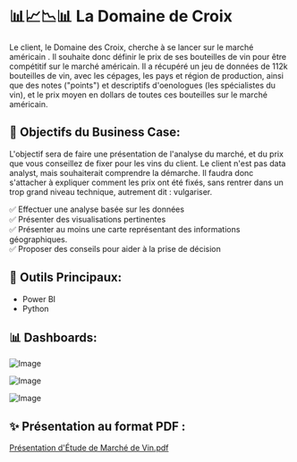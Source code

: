# 📊📈📉📊 La Domaine de Croix

Le client, le Domaine des Croix, cherche à se lancer sur le marché américain . Il souhaite donc définir le prix de ses bouteilles de vin pour être compétitif sur le marché américain. Il a récupéré un jeu de données de 112k bouteilles de vin, avec les cépages, les pays et région de production, ainsi que des notes ("points") et descriptifs d'oenologues (les spécialistes du vin), et le prix moyen en dollars de toutes ces bouteilles sur le marché américain.

## 🎯 Objectifs du Business Case:

L'objectif sera de faire une présentation de l'analyse du marché, et du prix que vous conseillez de fixer pour les vins du client. Le client n'est pas data analyst, mais souhaiterait comprendre la démarche. Il faudra donc s'attacher à expliquer comment les prix ont été fixés, sans rentrer dans un trop grand niveau technique, autrement dit : vulgariser.

  ✅ Effectuer une analyse basée sur les données <br>
  ✅ Présenter des visualisations pertinentes <br>
  ✅ Présenter au moins une carte représentant des informations géographiques. <br>
  ✅ Proposer des conseils pour aider à la prise de décision

## 🧰 Outils Principaux: 

- Power BI
- Python

## 📊 Dashboards: 

![Image](https://github.com/user-attachments/assets/c8f9f4d4-a07d-4ecf-80aa-642c53b82a2b)

![Image](https://github.com/user-attachments/assets/3fa0d559-57a0-4339-a213-7201455aed33)

![Image](https://github.com/user-attachments/assets/793c821d-c3a7-4f17-8cdc-4347016dd314)

## ✨ Présentation au format PDF :
[Présentation d'Étude de Marché de Vin.pdf](https://github.com/Sopanha2020/La-Domaine-de-Croix/blob/main/Presentation/Pr%C3%A9sentation.pdf) 
